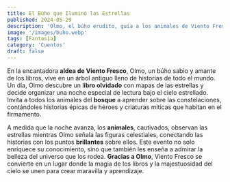 ```yaml
---
title: El Búho que Iluminó las Estrellas
published: 2024-05-29
description: 'Olmo, el búho erudito, guía a los animales de Viento Fresco en una jornada nocturna de descubrimiento estelar'
image: '/images/buho.webp'
tags: [Fantasía]
category: 'Cuentos'
draft: false 
---
```

En la encantadora **aldea de Viento Fresco**, Olmo, un búho sabio y amante de los libros, vive en un árbol antiguo lleno de historias de todo el mundo. Un día, Olmo descubre un l**ibro olvidado** con mapas de las estrellas y decide organizar una noche especial de lectura bajo el cielo estrellado. Invita a todos los animales del **bosque** a aprender sobre las constelaciones, contándoles historias épicas de héroes y criaturas míticas que habitan en el firmamento.

A medida que la noche avanza, los **animales**, cautivados, observan las estrellas mientras Olmo señala las figuras celestiales, conectando las historias con los puntos **brillantes** sobre ellos. Este evento no solo enriquece su conocimiento, sino que también les enseña a admirar la belleza del universo que los rodea. **Gracias a Olmo**, Viento Fresco se convierte en un lugar donde la magia de los libros y la majestuosidad del cielo se unen para crear maravilla y aprendizaje.